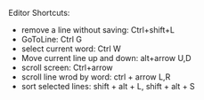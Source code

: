 Editor Shortcuts:

- remove a line without saving: Ctrl+shift+L
- GoToLine: Ctrl G
- select current word: Ctrl W
- Move current line up and down: alt+arrow U,D
- scroll screen: Ctrl+arrow
- scroll line wrod by word: ctrl + arrow L,R
- sort selected lines: shift + alt + L, shift + alt + S
